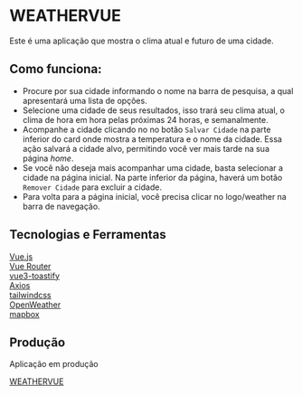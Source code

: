 # WEATHERVUE

Este é uma aplicação que mostra o clima atual e futuro de uma cidade.

## Como funciona:

- Procure por sua cidade informando o nome na barra de pesquisa, a qual apresentará uma lista de opções.
- Selecione uma cidade de seus resultados, isso trará seu clima atual, o clima de hora em hora pelas próximas 24 horas, e semanalmente.
- Acompanhe a cidade clicando no no botão `Salvar Cidade` na parte inferior do card onde mostra a temperatura e o nome da cidade. Essa ação salvará a cidade alvo, permitindo você ver mais tarde na sua página _home_.
- Se você não deseja mais acompanhar uma cidade, basta selecionar a cidade na página inicial. Na parte inferior da página, haverá um botão `Remover Cidade` para excluir a cidade.
- Para volta para a página inicial, você precisa clicar no logo/weather na barra de navegação.

## Tecnologias e Ferramentas

<a href="https://vuejs.org/" target="_blank">Vue.js</a> <br>
<a href="https://router.vuejs.org/" target="_blank">Vue Router</a> <br>
<a href="https://www.npmjs.com/package/vue3-toastify" target="_blank">vue3-toastify
</a> <br>
<a href="https://axios-http.com/" target="_blank">Axios</a> <br>
<a href="https://tailwindcss.com/" target="_blank">tailwindcss</a> <br>
<a href="https://openweathermap.org/api" target="_blank">OpenWeather</a> <br>
<a href="https://www.mapbox.com/" target="_blank">mapbox</a> <br>

## Produção

Aplicação em produção

<a href="https://weathervue-six.vercel.app/" target="_blank">WEATHERVUE</a> <br>
